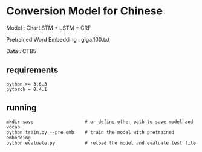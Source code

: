 # Conversion Model for Chinese

Model : CharLSTM + LSTM + CRF

Pretrained Word Embedding : giga.100.txt

Data : CTB5

## requirements

```
python >= 3.6.3
pytorch = 0.4.1
```

## running

```
mkdir save                   # or define other path to save model and vocab
python train.py --pre_emb    # train the model with pretrained embedding
python evaluate.py           # reload the model and evaluate test file
```



